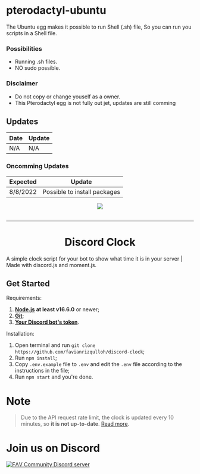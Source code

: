 # pterodactyl-ubuntu

The Ubuntu egg makes it possible to run Shell (.sh) file,
So you can run you scripts in a Shell file.

### Possibilities
 - Running .sh files.
 - NO sudo possible.

### Disclaimer
 - Do not copy or change youself as a owner.
 - This Pterodactyl egg is not fully out jet, updates are still comming

## Updates
 | Date | Update |
 | ------ | ------ |
 | N/A | N/A |
 
 ### Oncomming Updates
 | Expected | Update |
 | ------ | ------ |
 | 8/8/2022 | Possible to install packages |


<div align="center">
    <img src="https://i.imgur.com/iprzBYk.png"><br><br>

---

# Discord Clock

</div>

A simple clock script for your bot to show what time it is in your server | Made with discord.js and moment.js.


## Get Started
Requirements:
1. [**Node.js**](https://nodejs.org/en/) **at least v16.6.0** or newer;
2. [**Git**](https://git-scm.com/downloads);
3. [**Your Discord bot's token**](https://discord.com/developers/applications/).

Installation:
1. Open terminal and run `git clone https://github.com/favianrizqulloh/discord-clock`;
2. Run `npm install`;
3. Copy `.env.example` file to `.env` and edit the `.env` file according to the instructions in the file;
4. Run `npm start` and you're done.

# Note
> Due to the API request rate limit, the clock is updated every 10 minutes, so **it is not up-to-date**. [Read more](https://discord.com/developers/docs/topics/rate-limits#invalid-request-limit-aka-cloudflare-bans).

# Join us on Discord
[![FΛV Community Discord server](https://discord.com/api/guilds/400583109789089793/embed.png?style=banner3)](https://discord.gg/TePuaqF)

